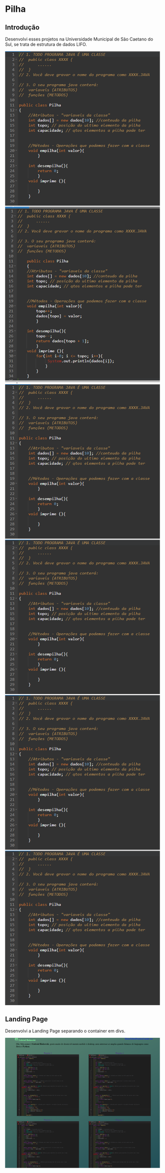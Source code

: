 # <strong>Pilha</strong> 
## Introdução 
Desenvolvi esses projetos na Universidade Municipal de São Caetano do Sul, se trata de estrutura de dados LIFO.

  <img src="https://github.com/GabrielBielawski1/Exercicio_Java/blob/main/Pilha/Projeto_1/Captura%20de%20tela%202022-05-16%20205730.png?raw=true/"/>
  <img src="https://github.com/GabrielBielawski1/Exercicio_Java/blob/main/Pilha/Projeto_2/Captura%20de%20tela%202022-05-16%20205643.png?raw=true"/>
  <img src="https://github.com/GabrielBielawski1/Exercicio_Java/blob/main/Pilha/Projeto_1/Captura%20de%20tela%202022-05-16%20205730.png?raw=true/"/>
  <img src="https://github.com/GabrielBielawski1/Exercicio_Java/blob/main/Pilha/Projeto_1/Captura%20de%20tela%202022-05-16%20205730.png?raw=true/"/>
  <img src="https://github.com/GabrielBielawski1/Exercicio_Java/blob/main/Pilha/Projeto_1/Captura%20de%20tela%202022-05-16%20205730.png?raw=true/"/>
  <img src="https://github.com/GabrielBielawski1/Exercicio_Java/blob/main/Pilha/Projeto_1/Captura%20de%20tela%202022-05-16%20205730.png?raw=true/"/>
  

## Landing Page
Desenvolvi a Landing Page separando o container em divs.

<img src="https://github.com/GabrielBielawski1/estudo-html/blob/main/img/Captura%20de%20tela%202022-05-16%20204105.png?raw=true"/>
